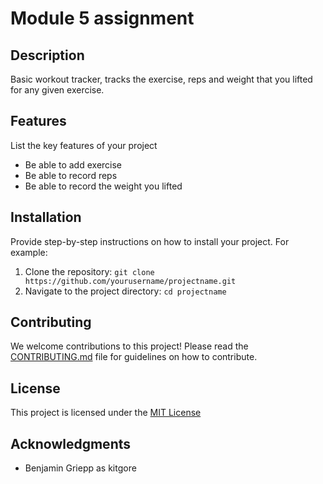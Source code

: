 # Module 5 assignment

## Description
Basic workout tracker, tracks the exercise, reps and weight that you lifted for any given exercise. 

## Features
List the key features of your project
- Be able to add exercise
- Be able to record reps
- Be able to record the weight you lifted


## Installation
Provide step-by-step instructions on how to install your project. For example:
1. Clone the repository: `git clone https://github.com/yourusername/projectname.git`
2. Navigate to the project directory: `cd projectname`


## Contributing
We welcome contributions to this project! Please read the [CONTRIBUTING.md](CONTRIBUTING.md) file for guidelines on how to contribute.

## License
This project is licensed under the [MIT License](LICENSE.txt)

## Acknowledgments
- Benjamin Griepp as kitgore
